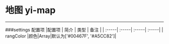 # 地图 yi-map
---
###settings 配置项
|配置项 | 简介 | 类型 | 备注 | 
| :-----| :-----| :-----| :-----|
| rangColor |颜色|Array|默认为['#00467F', '#A5CC82']|
